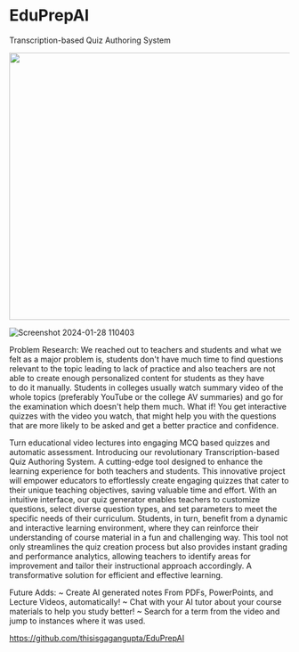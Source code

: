 # EduPrepAI
Transcription-based Quiz Authoring System



<img src="https://github.com/thisisgagangupta/EduPrepAI/assets/93258623/270fe776-a702-4143-8b8e-c444239b90f3" width="650" height="480">


![Screenshot 2024-01-28 110403](https://github.com/thisisgagangupta/EduPrepAI/assets/93258623/3220f406-3aa8-478c-b266-69fe12386c32)

Problem Research: We reached out to teachers and students and what we felt as a major problem is, students don't have much time to find questions relevant to the topic leading to lack of practice and also teachers are not able to create enough personalized content for students as they have to do it manually.
Students in colleges usually watch summary video of the whole topics (preferably YouTube or the college AV summaries) and go for the examination which doesn't help them much. What if! You get interactive quizzes with the video you watch, that might help you with the questions that are more likely to be asked and get a better practice and confidence.

Turn educational video lectures into engaging MCQ based quizzes and automatic assessment.
Introducing our revolutionary Transcription-based Quiz Authoring System. A cutting-edge tool designed to enhance the learning experience for both teachers and students. This innovative project will empower educators to effortlessly create engaging quizzes that cater to their unique teaching objectives, saving valuable time and effort. With an intuitive interface, our quiz generator enables teachers to customize questions, select diverse question types, and set parameters to meet the specific needs of their curriculum. Students, in turn, benefit from a dynamic and interactive learning environment, where they can reinforce their understanding of course material in a fun and challenging way. This tool not only streamlines the quiz creation process but also provides instant grading and performance analytics, allowing teachers to identify areas for improvement and tailor their instructional approach accordingly. A transformative solution for efficient and effective learning.



Future Adds:
*~* Create AI generated notes From PDFs, PowerPoints, and Lecture Videos, automatically!
~ Chat with your AI tutor about your course materials to help you study better!
~ Search for a term from the video and jump to instances where it was used.

https://github.com/thisisgagangupta/EduPrepAI
